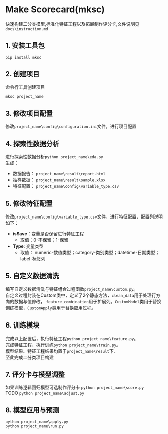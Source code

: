 # Make Scorecard(mksc)
快速构建二分类模型,标准化特征工程以及拓展制作评分卡,文件说明见`docs\instruction.md`

## 1. 安装工具包
```
pip install mksc
```

## 2. 创建项目
命令行工具创建项目
```
mksc project_name
```

## 3. 修改项目配置
修改`project_name\config\configuration.ini`文件，进行项目配置


## 4. 探索性数据分析
进行探索性数据分析`python project_name\eda.py`  
生成：  
* 数据报告： `project_name\result\report.html`  
* 抽样数据： `project_name\result\sample.xlsx`
* 特征配置： `project_name\config\variable_type.csv`

## 5. 修改特征配置
修改`project_name\config\variable_type.csv`文件，进行特征配置，配置列说明如下：  
* __isSave__：变量是否保留进行特征工程
    - 取值：0-不保留；1-保留
* __Type__: 变量类型
    - 取值： numeric-数值类型；category-类别类型；datetime-日期类型；label-标签列

## 5. 自定义数据清洗
编写自定义数据清洗与特征组合过程函数`project_name\custom.py`。  
自定义过程封装在Custom类中，定义了2个静态方法，`clean_data`用于处理行方向的数据与值修改，
`feature_combination`用于扩展列。`CustomModel`类用于替换训练模型，`CustomApply`类用于替换应用过程。

## 6. 训练模块
完成以上配置后，执行特征工程`python project_name\feature.py`。  
完成特征工程，执行训练`python project_name\train.py`。  
模型结果、特征工程结果均置于`project_name\result`下.  
至此完成二分类项目构建

## 7. 评分卡与模型调整
如果训练逻辑回归模型可选制作评分卡
`python project_name\score.py`  
TODO `python project_name\adjust.py`

## 8. 模型应用与预测
`python project_name\apply.py`  
`python project_name\run.py`  